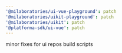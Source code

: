 ```yaml
---
'@milaboratories/ui-vue-playground': patch
'@milaboratories/uikit-playground': patch
'@milaboratories/uikit': patch
'@platforma-sdk/ui-vue': patch
---
```


minor fixes for ui repos build scripts
